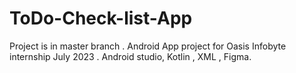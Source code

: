 # ToDo-Check-list-App
Project is in master branch .
Android App project for Oasis Infobyte internship July 2023 . Android studio, Kotlin , XML , Figma.
